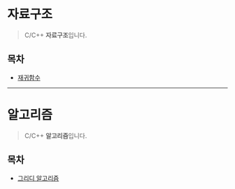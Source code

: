 # 자료구조

> C/C++ **자료구조**입니다.

## 목차
- [재귀함수](./재귀함수.md)

---
# 알고리즘

> C/C++ **알고리즘**입니다.

## 목차
- [그리디 알고리즘](./그리디%20알고리즘.md)


